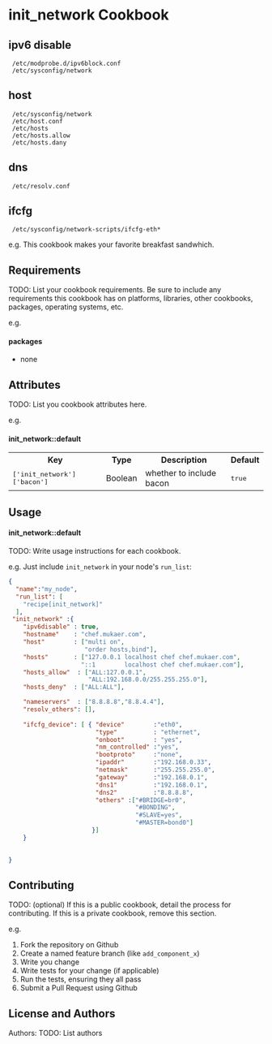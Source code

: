 init_network Cookbook
=====================


## ipv6 disable
     /etc/modprobe.d/ipv6block.conf
     /etc/sysconfig/network
   
## host
     /etc/sysconfig/network
     /etc/host.conf
     /etc/hosts
     /etc/hosts.allow
     /etc/hosts.dany
     
## dns
     /etc/resolv.conf
     
## ifcfg
     /etc/sysconfig/network-scripts/ifcfg-eth*


e.g.
This cookbook makes your favorite breakfast sandwhich.

Requirements
------------
TODO: List your cookbook requirements. Be sure to include any requirements this cookbook has on platforms, libraries, other cookbooks, packages, operating systems, etc.

e.g.
#### packages
- none

Attributes
----------
TODO: List you cookbook attributes here.

e.g.
#### init_network::default
<table>
  <tr>
    <th>Key</th>
    <th>Type</th>
    <th>Description</th>
    <th>Default</th>
  </tr>
  <tr>
    <td><tt>['init_network']['bacon']</tt></td>
    <td>Boolean</td>
    <td>whether to include bacon</td>
    <td><tt>true</tt></td>
  </tr>
</table>

Usage
-----
#### init_network::default
TODO: Write usage instructions for each cookbook.

e.g.
Just include `init_network` in your node's `run_list`:

```json
{
  "name":"my_node",
  "run_list": [
    "recipe[init_network]"
  ],
 "init_network" :{
    "ipv6disable" : true,
    "hostname"    : "chef.mukaer.com",
    "host"        : ["multi on",
                     "order hosts,bind"],
    "hosts"       : ["127.0.0.1 localhost chef chef.mukaer.com",
                    "::1        localhost chef chef.mukaer.com"],
    "hosts_allow"  : ["ALL:127.0.0.1",
                      "ALL:192.168.0.0/255.255.255.0"],
    "hosts_deny"  : ["ALL:ALL"],

    "nameservers"  : ["8.8.8.8","8.8.4.4"],
	"resolv_others": [],
    
	"ifcfg_device": [ { "device"        :"eth0",
						"type"	        : "ethernet",
						"onboot"        : "yes",
						"nm_controlled" :"yes",
						"bootproto"     :"none",
						"ipaddr"        :"192.168.0.33",
						"netmask"       :"255.255.255.0",
						"gateway"       :"192.168.0.1",
						"dns1"          :"192.168.0.1",
						"dns2"          :"8.8.8.8",
	                    "others" :["#BRIDGE=br0",
                                   "#BONDING",
							       "#SLAVE=yes",
							       "#MASTER=bond0"]
					   }]
    }
    

}
```

Contributing
------------
TODO: (optional) If this is a public cookbook, detail the process for contributing. If this is a private cookbook, remove this section.

e.g.
1. Fork the repository on Github
2. Create a named feature branch (like `add_component_x`)
3. Write you change
4. Write tests for your change (if applicable)
5. Run the tests, ensuring they all pass
6. Submit a Pull Request using Github

License and Authors
-------------------
Authors: TODO: List authors

